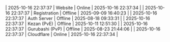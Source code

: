 | 2025-10-16 22:37:37 | Website | Online | 2025-10-16 22:37:34 |
| 2025-10-16 22:37:37 | Registration | Offline | 2025-09-09 16:40:23 |
| 2025-10-16 22:37:37 | Auth Server | Offline | 2025-08-18 09:33:31 |
| 2025-10-16 22:37:37 | Kezan (PvE) | Offline | 2025-10-11 12:51:30 |
| 2025-10-16 22:37:37 | Gurubashi (PvP) | Offline | 2025-08-23 21:44:06 |
| 2025-10-16 22:37:37 | Cloudflare | Online | 2025-10-16 22:37:34 |
